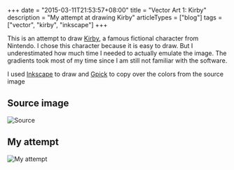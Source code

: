 +++
date = "2015-03-11T21:53:57+08:00"
title = "Vector Art 1: Kirby"
description = "My attempt at drawing Kirby"
articleTypes = ["blog"]
tags = ["vector", "kirby", "inkscape"]
+++

This is an attempt to draw [Kirby](http://en.wikipedia.org/wiki/Kirby_%28character%29), a famous fictional character from Nintendo. I chose this character because it is easy to draw. But I underestimated how much time I needed to actually emulate the image. The gradients took most of my time since I am still not familiar with the software. 

I used [Inkscape](https://inkscape.org/en/) to draw and [Gpick](http://www.gpick.org/screenshots.html) to copy over the colors from the source image

## Source image

![Source](http://i.imgur.com/kPLr11C.jpg)

## My attempt

![My attempt](http://i.imgur.com/L2ibZ3P.png) 

